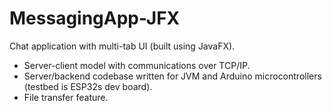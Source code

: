 # MessagingApp-JFX

Chat application with multi-tab UI (built using JavaFX). 

- Server-client model with communications over TCP/IP.
- Server/backend codebase written for JVM and Arduino microcontrollers (testbed is ESP32s dev board).
- File transfer feature.
